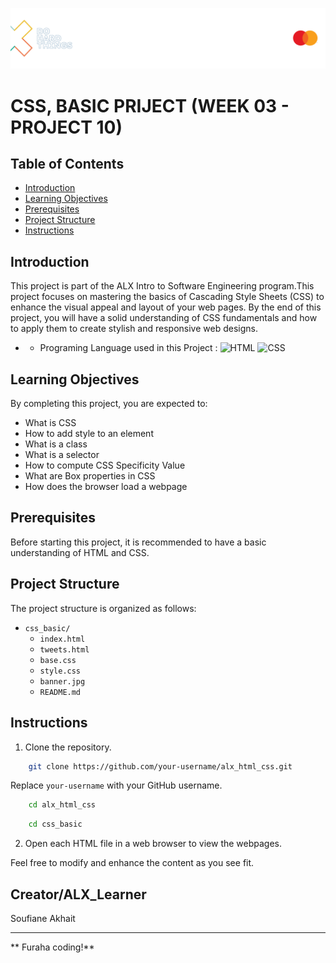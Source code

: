 <p align="center">
  <img src="html_advanced/media/banner_README.png" alt="ALX Logo" hieght="200"/>
</p>

#  CSS, BASIC PRIJECT (WEEK 03 - PROJECT 10)

## Table of Contents

- [Introduction](#introduction)
- [Learning Objectives](#learning-objectives)
- [Prerequisites](#prerequisites)
- [Project Structure](#project-structure)
- [Instructions](#Instructions)

## Introduction

This project is part of the ALX Intro to Software Engineering program.This project focuses on mastering the basics of Cascading Style Sheets (CSS) to enhance the visual appeal and layout of your web pages. By the end of this project, you will have a solid understanding of CSS fundamentals and how to apply them to create stylish and responsive web designs.

- - Programing Language used in this Project : 
![HTML](https://img.shields.io/badge/HTML-5-orange)
![CSS](https://img.shields.io/badge/CSS-3-blue)

## Learning Objectives

By completing this project, you are expected to:

- What is CSS
- How to add style to an element
- What is a class
- What is a selector
- How to compute CSS Specificity Value
- What are Box properties in CSS
- How does the browser load a webpage

## Prerequisites

Before starting this project, it is recommended to have a basic understanding of HTML and CSS.

## Project Structure

The project structure is organized as follows:

- `css_basic/`
    - `index.html` 
    - `tweets.html`
    - `base.css`
    - `style.css` 
    - `banner.jpg`
    - `README.md` 


## Instructions

1. Clone the repository.

```bash
    git clone https://github.com/your-username/alx_html_css.git
```

Replace `your-username` with your GitHub username.


```bash
    cd alx_html_css
```

```bash
    cd css_basic
```

2. Open each HTML file in a web browser to view the webpages.

Feel free to modify and enhance the content as you see fit.


## Creator/ALX_Learner

Soufiane Akhait

---

** Furaha coding!**






